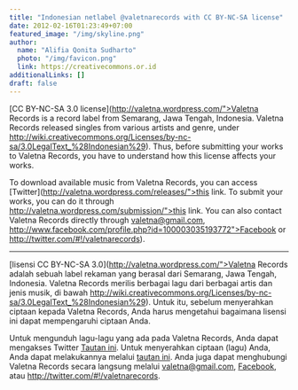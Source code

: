 ```yaml
---
title: "Indonesian netlabel @valetnarecords with CC BY-NC-SA license"
date: 2012-02-16T01:23:49+07:00
featured_image: "/img/skyline.png"
author:
  name: "Alifia Qonita Sudharto"
  photo: "/img/favicon.png"
  link: https://creativecommons.or.id
additionalLinks: []
draft: false
---
```


[CC BY-NC-SA 3.0 license](http://valetna.wordpress.com/">Valetna Records is a record label from Semarang, Jawa Tengah, Indonesia. Valetna Records released singles from various artists and genre, under http://wiki.creativecommons.org/Licenses/by-nc-sa/3.0LegalText_%28Indonesian%29). Thus, before submitting your works to Valetna Records, you have to understand how this license affects your works.

To download available music from Valetna Records, you can access [Twitter](http://valetna.wordpress.com/releases/">this link. To submit your works, you can do it through http://valetna.wordpress.com/submission/">this link. You can also contact Valetna Records directly through valetna@gmail.com, http://www.facebook.com/profile.php?id=100003035193772">Facebook or http://twitter.com/#!/valetnarecords).

***

[lisensi CC BY-NC-SA 3.0](http://valetna.wordpress.com/">Valetna Records adalah sebuah label rekaman yang berasal dari Semarang, Jawa Tengah, Indonesia. Valetna Records merilis berbagai lagu dari berbagai artis dan jenis musik, di bawah http://wiki.creativecommons.org/Licenses/by-nc-sa/3.0LegalText_%28Indonesian%29). Untuk itu, sebelum menyerahkan ciptaan kepada Valetna Records, Anda harus mengetahui bagaimana lisensi ini dapat mempengaruhi ciptaan Anda.

Untuk mengunduh lagu-lagu yang ada pada Valetna Records, Anda dapat mengakses Twitter [Tautan ini](http://valetna.wordpress.com/releases/"). Untuk menyerahkan ciptaan (lagu) Anda, Anda dapat melakukannya melalui [tautan ini](http://valetna.wordpress.com/submission/). Anda juga dapat menghubungi Valetna Records secara langsung melalui valetna@gmail.com, [Facebook](http://www.facebook.com/profile.php?id=100003035193772), atau http://twitter.com/#!/valetnarecords.